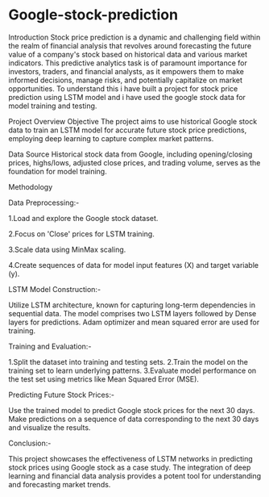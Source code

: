 # Google-stock-prediction
Introduction
Stock price prediction is a dynamic and challenging field within the realm of financial analysis that revolves around forecasting the future value of a company's stock based on historical data and various market indicators. This predictive analytics task is of paramount importance for investors, traders, and financial analysts, as it empowers them to make informed decisions, manage risks, and potentially capitalize on market opportunities.
To understand this i have built a project for stock price prediction using LSTM model and i have used the google stock data for model training and testing.

Project Overview
Objective
The project aims to use historical Google stock data to train an LSTM model for accurate future stock price predictions, employing deep learning to capture complex market patterns.

Data Source
Historical stock data from Google, including opening/closing prices, highs/lows, adjusted close prices, and trading volume, serves as the foundation for model training.

Methodology

Data Preprocessing:-

1.Load and explore the Google stock dataset.

2.Focus on 'Close' prices for LSTM training.

3.Scale data using MinMax scaling.

4.Create sequences of data for model input features (X) and target variable (y).

LSTM Model Construction:-

Utilize LSTM architecture, known for capturing long-term dependencies in sequential data. The model comprises two LSTM layers followed by Dense layers for predictions. Adam optimizer and mean squared error are used for training.

Training and Evaluation:-

1.Split the dataset into training and testing sets.
2.Train the model on the training set to learn underlying patterns.
3.Evaluate model performance on the test set using metrics like Mean Squared Error (MSE).

Predicting Future Stock Prices:-

Use the trained model to predict Google stock prices for the next 30 days. Make predictions on a sequence of data corresponding to the next 30 days and visualize the results.

Conclusion:-

This project showcases the effectiveness of LSTM networks in predicting stock prices using Google stock as a case study. The integration of deep learning and financial data analysis provides a potent tool for understanding and forecasting market trends.




